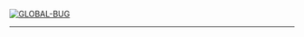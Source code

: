 <a href="https://github.com/GlobalTechInfo/GLOBAL-BUG/fork"><img title="GLOBAL-BUG" src="https://img.shields.io/badge/FORK-GLOBAL BUG-h?color=yellow&style=for-the-badge&logo=stackshare"></a>

--------
